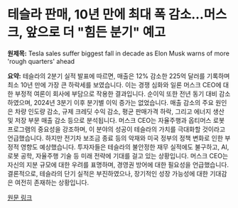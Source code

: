 # 테슬라 판매, 10년 만에 최대 폭 감소…머스크, 앞으로 더 "힘든 분기" 예고

**원제목:** Tesla sales suffer biggest fall in decade as Elon Musk warns of more 'rough quarters' ahead

**요약:** 테슬라의 2분기 실적 발표에 따르면, 매출은 12% 감소한 225억 달러를 기록하며 최소 10년 만에 가장 큰 하락세를 보였습니다.  이는 경쟁 심화와 일론 머스크 CEO에 대한 부정적 여론이 회사에 부담으로 작용한 결과입니다. 순이익 또한 전년 동기 대비 감소하였으며,  2024년 3분기 이후 분기별 이익 증가는 없었습니다. 매출 감소의 주요 원인은 차량 인도량 감소, 규제 크레딧 수익 감소, 평균 판매가격 하락, 그리고 에너지 생산 및 저장 부문 매출 감소 등으로 분석됩니다.  머스크 CEO는 자율주행과 옵티머스 로봇 프로그램의 중요성을 강조하며, 이 분야의 성공이 테슬라의 가치를 극대화할 것이라고 언급했습니다.  하지만 전기차 보조금 종료 등의 악재와 미국 정부의 정책 변화로 인한 부정적 영향도 예상했습니다. 투자자들은 테슬라의 불안정한 재무 실적에도 불구하고, AI, 로봇 공학, 자율주행 기술 등 미래 전략에 기대를 걸고 있는 상황입니다.  머스크 CEO는 자신의 지분 규모에 대한 우려를 표명하며, 경영권 방어에 대한 필요성을 언급했습니다.  결론적으로, 테슬라의 단기 실적은 부진하였으나, 장기적인 성장 가능성에 대한 기대감은 여전히 존재하는 상황입니다.

[원문 링크](https://www.straitstimes.com/business/companies-markets/tesla-sales-fall-most-in-a-decade-in-another-rough-quarter)
